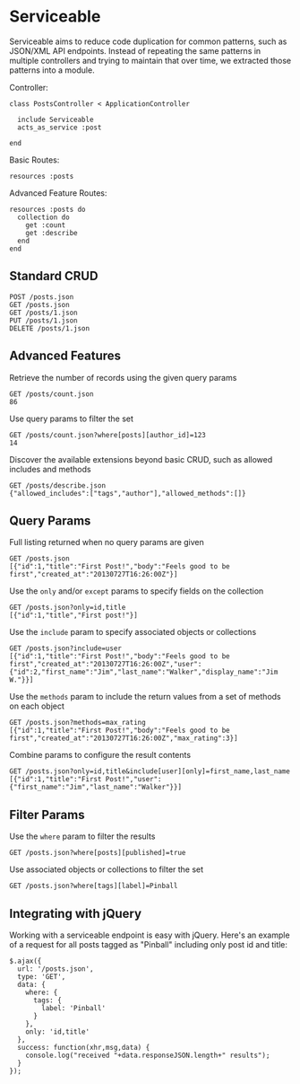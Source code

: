 # Serviceable

Serviceable aims to reduce code duplication for common patterns, such as JSON/XML
API endpoints. Instead of repeating the same patterns in multiple controllers and
trying to maintain that over time, we extracted those patterns into a module.

Controller:

    class PostsController < ApplicationController
    
      include Serviceable
      acts_as_service :post
    
    end

Basic Routes:

    resources :posts

Advanced Feature Routes:

    resources :posts do
      collection do
        get :count
        get :describe
      end
    end

## Standard CRUD

    POST /posts.json
    GET /posts.json
    GET /posts/1.json
    PUT /posts/1.json
    DELETE /posts/1.json

## Advanced Features

Retrieve the number of records using the given query params

    GET /posts/count.json
    86

Use query params to filter the set

    GET /posts/count.json?where[posts][author_id]=123
    14

Discover the available extensions beyond basic CRUD, such as allowed includes and methods

    GET /posts/describe.json
    {"allowed_includes":["tags","author"],"allowed_methods":[]}

## Query Params

Full listing returned when no query params are given

    GET /posts.json
    [{"id":1,"title":"First Post!","body":"Feels good to be first","created_at":"20130727T16:26:00Z"}]

Use the <code>only</code> and/or <code>except</code> params to specify fields on the collection

    GET /posts.json?only=id,title
    [{"id":1,"title","First post!"}]

Use the <code>include</code> param to specify associated objects or collections

    GET /posts.json?include=user
    [{"id":1,"title":"First Post!","body":"Feels good to be first","created_at":"20130727T16:26:00Z","user":{"id":2,"first_name":"Jim","last_name":"Walker","display_name":"Jim W."}}]

Use the <code>methods</code> param to include the return values from a set of methods on each object

    GET /posts.json?methods=max_rating
    [{"id":1,"title":"First Post!","body":"Feels good to be first","created_at":"20130727T16:26:00Z","max_rating":3}]

Combine params to configure the result contents

    GET /posts.json?only=id,title&include[user][only]=first_name,last_name
    [{"id":1,"title":"First Post!","user":{"first_name":"Jim","last_name":"Walker"}}]

## Filter Params

Use the <code>where</code> param to filter the results

    GET /posts.json?where[posts][published]=true

Use associated objects or collections to filter the set

    GET /posts.json?where[tags][label]=Pinball

## Integrating with jQuery

Working with a serviceable endpoint is easy with jQuery. Here's an example of a request for all posts
tagged as "Pinball" including only post id and title:

    $.ajax({
      url: '/posts.json',
      type: 'GET',
      data: {
        where: {
          tags: {
            label: 'Pinball'
          }
        },
        only: 'id,title'
      },
      success: function(xhr,msg,data) {
        console.log("received "+data.responseJSON.length+" results");
      }
    });

